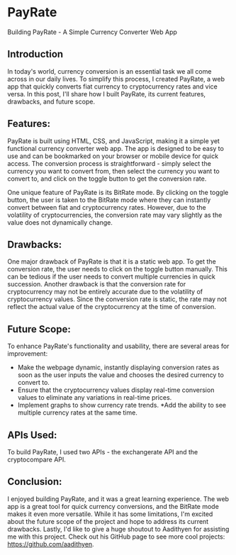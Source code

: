 # PayRate
Building PayRate - A Simple Currency Converter Web App

## Introduction
In today's world, currency conversion is an essential task we all come across in our daily lives. To simplify this process, I created PayRate, a web app that quickly converts fiat currency to cryptocurrency rates and vice versa. In this post, I'll share how I built PayRate, its current features, drawbacks, and future scope.

## Features:
PayRate is built using HTML, CSS, and JavaScript, making it a simple yet functional currency converter web app. The app is designed to be easy to use and can be bookmarked on your browser or mobile device for quick access. The conversion process is straightforward - simply select the currency you want to convert from, then select the currency you want to convert to, and click on the toggle button to get the conversion rate.

One unique feature of PayRate is its BitRate mode. By clicking on the toggle button, the user is taken to the BitRate mode where they can instantly convert between fiat and cryptocurrency rates. However, due to the volatility of cryptocurrencies, the conversion rate may vary slightly as the value does not dynamically change.

## Drawbacks:
One major drawback of PayRate is that it is a static web app. To get the conversion rate, the user needs to click on the toggle button manually. This can be tedious if the user needs to convert multiple currencies in quick succession. Another drawback is that the conversion rate for cryptocurrency may not be entirely accurate due to the volatility of cryptocurrency values. Since the conversion rate is static, the rate may not reflect the actual value of the cryptocurrency at the time of conversion.

## Future Scope:
To enhance PayRate's functionality and usability, there are several areas for improvement:

* Make the webpage dynamic, instantly displaying conversion rates as soon as the user inputs the value and chooses the desired currency to convert to.
* Ensure that the cryptocurrency values display real-time conversion values to eliminate any variations in real-time prices.
* Implement graphs to show currency rate trends.
*Add the ability to see multiple currency rates at the same time.

## APIs Used:
To build PayRate, I used two APIs - the exchangerate API and the cryptocompare API.

## Conclusion:
I enjoyed building PayRate, and it was a great learning experience. The web app is a great tool for quick currency conversions, and the BitRate mode makes it even more versatile. While it has some limitations, I'm excited about the future scope of the project and hope to address its current drawbacks. Lastly, I'd like to give a huge shoutout to Aadithyen for assisting me with this project. Check out his GitHub page to see more cool projects: https://github.com/aadithyen.
